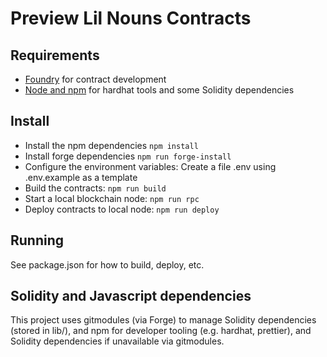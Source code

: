 # Preview Lil Nouns Contracts
## Requirements
* [Foundry](https://github.com/foundry-rs/foundry) for contract development
* [Node and npm](https://docs.npmjs.com/downloading-and-installing-node-js-and-npm) for hardhat tools and some Solidity dependencies 

## Install
* Install the npm dependencies `npm install`
* Install forge dependencies `npm run forge-install`
* Configure the environment variables: Create a file .env using .env.example as a template
* Build the contracts: `npm run build`
* Start a local blockchain node: `npm run rpc`
* Deploy contracts to local node:  `npm run deploy`

## Running 
See package.json for how to build, deploy, etc.

## Solidity and Javascript dependencies
This project uses gitmodules (via Forge) to manage Solidity dependencies (stored in lib/), and npm for developer tooling (e.g. hardhat, prettier), and Solidity dependencies if unavailable via gitmodules.
